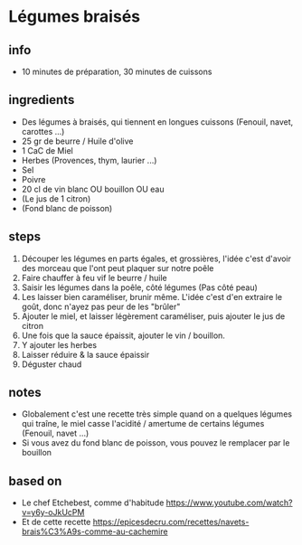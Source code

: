 # Légumes braisés

## info  
* 10 minutes de préparation, 30 minutes de cuissons

## ingredients
* Des légumes à braisés, qui tiennent en longues cuissons (Fenouil, navet, carottes ...)
* 25 gr de beurre / Huile d'olive
* 1 CaC de Miel
* Herbes (Provences, thym, laurier ...)
* Sel 
* Poivre
* 20 cl de vin blanc OU bouillon OU eau
* (Le jus de 1 citron)
* (Fond blanc de poisson)

## steps  
1. Découper les légumes en parts égales, et grossières, l'idée c'est d'avoir des morceau que l'ont peut plaquer sur notre poêle
2. Faire chauffer à feu vif le beurre / huile
3. Saisir les légumes dans la poêle, côté légumes (Pas côté peau)
3. Les laisser bien caraméliser, brunir même. L'idée c'est d'en extraire le goût, donc n'ayez pas peur de les "brûler"
4. Ajouter le miel, et laisser légèrement caraméliser, puis ajouter le jus de citron
5. Une fois que la sauce épaissit, ajouter le vin / bouillon. 
6. Y ajouter les herbes 
7. Laisser réduire & la sauce épaissir
8. Déguster chaud

## notes  
* Globalement c'est une recette très simple quand on a quelques légumes qui traîne, le miel casse l'acidité / amertume de certains légumes (Fenouil, navet ...)
* Si vous avez du fond blanc de poisson, vous pouvez le remplacer par le bouillon

## based on  
* Le chef Etchebest, comme d'habitude https://www.youtube.com/watch?v=y6y-oJkUcPM
* Et de cette recette https://epicesdecru.com/recettes/navets-brais%C3%A9s-comme-au-cachemire